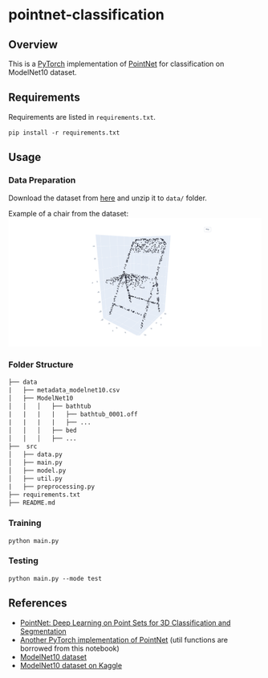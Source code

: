 # pointnet-classification

## Overview
This is a [PyTorch](https://github.com/pytorch/pytorch) implementation of [PointNet](https://arxiv.org/abs/1612.00593) for classification on ModelNet10 dataset.

## Requirements
Requirements are listed in `requirements.txt`.
```
pip install -r requirements.txt
```

## Usage
### Data Preparation
Download the dataset from [here](https://www.kaggle.com/datasets/balraj98/modelnet10-princeton-3d-object-dataset?resource=download) and unzip it to `data/` folder.

Example of a chair from the dataset:
![Example chair](figures/figure.png)

### Folder Structure
```
├── data
|   ├── metadata_modelnet10.csv
│   ├── ModelNet10
│   │   │   ├── bathtub
|   |   |   |   ├── bathtub_0001.off
|   |   |   |   ├── ...
│   │   │   ├── bed
│   │   │   ├── ...
├──  src
│   ├── data.py
│   ├── main.py
│   ├── model.py
│   ├── util.py
|   ├── preprocessing.py
├── requirements.txt
├── README.md
```


### Training
```
python main.py
```

### Testing
```
python main.py --mode test
```


## References
- [PointNet: Deep Learning on Point Sets for 3D Classification and Segmentation](https://arxiv.org/abs/1612.00593)
- [Another PyTorch implementation of PointNet](https://www.kaggle.com/code/balraj98/pointnet-for-3d-object-classification-pytorch/notebook) (util functions are borrowed from this notebook)
- [ModelNet10 dataset](https://modelnet.cs.princeton.edu/)
- [ModelNet10 dataset on Kaggle](https://www.kaggle.com/balraj98/modelnet10-princeton-3d-object-dataset)